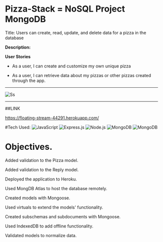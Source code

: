 # Pizza-Stack = NoSQL Project MongoDB
Title: Users can create, read, update, and delete data for a pizza in the database

**Description:**

**User Stories**

* As a user, I can create and customize my own unique pizza 

* As a user, I can retrieve data about my pizzas or other pizzas created through the app.

________________________________________________________________________________________________________________________________________________________________

![Ss](https://karltunmoreno.github.io/My-Portfolio/assets/images/pizzastack1.jpg)


________________________________________________________________________________________________________________________________________________________________
##LINK

https://floating-stream-44291.herokuapp.com/


#Tech Used:
![JavaScript](https://img.shields.io/badge/-JavaScript-%23F7DF1C?style=flat-square&logo=javascript&logoColor=000000&color=d1b01f)
![Express.js](https://img.shields.io/badge/express.js-%23404d59.svg?logo=express&logoColor=%2361DAFB&style=for-the-badge)
 ![Node.js ](https://img.shields.io/badge/node.js-6DA55F?logo=node.js&logoColor=white&style=for-the-badge)
![MongoDB](https://img.shields.io/badge/-MongoDB-47A248?style=flat-square&logo=mongodb&logoColor=ffffff)
![MongoDB](https://img.shields.io/badge/-Mongoose-47A248?style=flat-square&logo=mongodb&logoColor=ffffff)
# Objectives.


Added validation to the Pizza model.

Added validation to the Reply model.

Deployed the application to Heroku.

Used MongDB Atlas to host the database remotely.

Created models with Mongoose.

Used virtuals to extend the models' functionality.

Created subschemas and subdocuments with Mongoose.

Used IndexedDB to add offline functionality.

Validated models to normalize data.
